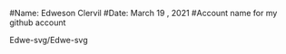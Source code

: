 #Name:  Edweson Clervil
#Date:  March 19 , 2021
#Account name for my github account

Edwe-svg/Edwe-svg

